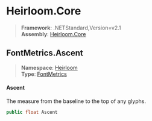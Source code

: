 # Heirloom.Core

> **Framework**: .NETStandard,Version=v2.1  
> **Assembly**: [Heirloom.Core][0]  

## FontMetrics.Ascent

> **Namespace**: [Heirloom][0]  
> **Type**: [FontMetrics][1]  

#### Ascent

The measure from the baseline to the top of any glyphs.

```cs
public float Ascent
```

[0]: ../../../Heirloom.Core.md
[1]: ../FontMetrics.md
